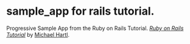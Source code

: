 # sample_app for rails tutorial. 

Progressive Sample App from the Ruby on Rails Tutorial.
[*Ruby on Rails Tutorial*](http://railstutorial.org/)
by [Michael Hartl](http://michaelhartl.com/).
